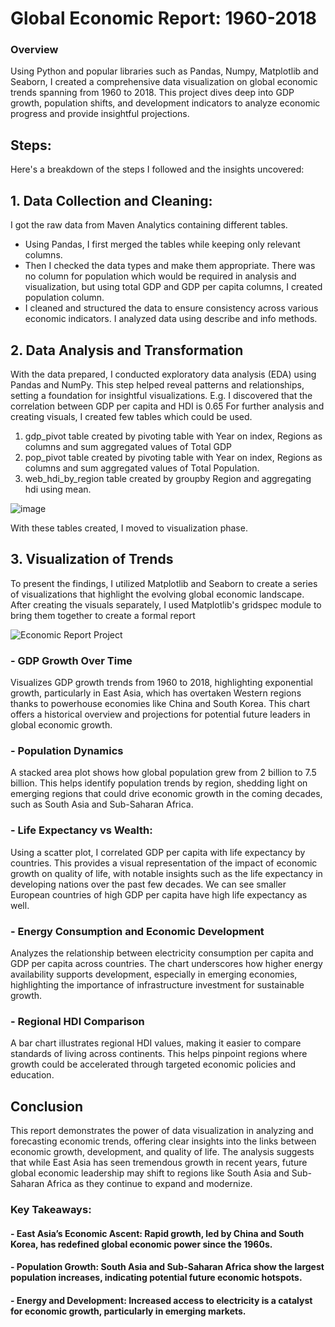 # Global Economic Report: 1960-2018

### Overview

Using Python and popular libraries such as Pandas, Numpy, Matplotlib and Seaborn, I created a comprehensive data visualization on global economic trends spanning from 1960 to 2018. This project dives deep into GDP growth, population shifts, and development indicators to analyze economic progress and provide insightful projections.

## Steps:

Here's a breakdown of the steps I followed and the insights uncovered:

## 1. Data Collection and Cleaning:
I got the raw data from Maven Analytics containing different tables. 
- Using Pandas, I first merged the tables while keeping only relevant columns. 
- Then I checked the data types and make them appropriate. There was no column for population which would be required in analysis and visualization, but using total GDP and GDP per capita columns, I created population column.
- I cleaned and structured the data to ensure consistency across various economic indicators. I analyzed data using describe and info methods.
  
## 2. Data Analysis and Transformation
With the data prepared, I conducted exploratory data analysis (EDA) using Pandas and NumPy. This step helped reveal patterns and relationships, setting a foundation for insightful visualizations.
E.g. I discovered that the correlation between GDP per capita and HDI is 0.65
For further analysis and creating visuals, I created few tables which could be used.
  1. gdp_pivot table created by pivoting table with Year on index, Regions as columns and sum aggregated values of Total GDP
  2. pop_pivot table created by pivoting table with Year on index, Regions as columns and sum aggregated values of Total Population.
  3. web_hdi_by_region table created by groupby Region and aggregating hdi using mean.

![image](https://github.com/user-attachments/assets/a5c4d221-3c2d-4143-8b0a-e62e171785cd)


With these tables created, I moved to visualization phase.

## 3. Visualization of Trends

To present the findings, I utilized Matplotlib and Seaborn to create a series of visualizations that highlight the evolving global economic landscape.
After creating the visuals separately, I used Matplotlib's gridspec module to bring them together to create a formal report

![Economic Report Project](https://github.com/user-attachments/assets/cd2cf914-a338-4411-ac71-9f88b5314fad)


### - GDP Growth Over Time

Visualizes GDP growth trends from 1960 to 2018, highlighting exponential growth, particularly in East Asia, which has overtaken Western regions thanks to powerhouse economies like China and South Korea. This chart offers a historical overview and projections for potential future leaders in global economic growth.

### - Population Dynamics

A stacked area plot shows how global population grew from 2 billion to 7.5 billion. This helps identify population trends by region, shedding light on emerging regions that could drive economic growth in the coming decades, such as South Asia and Sub-Saharan Africa.

### - Life Expectancy vs Wealth:

Using a scatter plot, I correlated GDP per capita with life expectancy by countries. This provides a visual representation of the impact of economic growth on quality of life, with notable insights such as the life expectancy in developing nations over the past few decades. We can see smaller European countries of high GDP per capita have high life expectancy as well. 

### - Energy Consumption and Economic Development

Analyzes the relationship between electricity consumption per capita and GDP per capita across countries. The chart underscores how higher energy availability supports development, especially in emerging economies, highlighting the importance of infrastructure investment for sustainable growth.

### - Regional HDI Comparison

A bar chart illustrates regional HDI values, making it easier to compare standards of living across continents. This helps pinpoint regions where growth could be accelerated through targeted economic policies and education.


## Conclusion

This report demonstrates the power of data visualization in analyzing and forecasting economic trends, offering clear insights into the links between economic growth, development, and quality of life. The analysis suggests that while East Asia has seen tremendous growth in recent years, future global economic leadership may shift to regions like South Asia and Sub-Saharan Africa as they continue to expand and modernize.

### Key Takeaways:

#### - East Asia’s Economic Ascent: Rapid growth, led by China and South Korea, has redefined global economic power since the 1960s.
#### - Population Growth: South Asia and Sub-Saharan Africa show the largest population increases, indicating potential future economic hotspots.
#### - Energy and Development: Increased access to electricity is a catalyst for economic growth, particularly in emerging markets.
